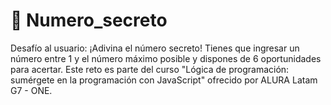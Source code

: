 # 🔢 Numero_secreto

Desafío al usuario: ¡Adivina el número secreto! Tienes que ingresar un número entre 1 y el número máximo posible y dispones de 6 oportunidades para acertar. Este reto es parte del curso "Lógica de programación: sumérgete en la programación con JavaScript" ofrecido por ALURA Latam G7 - ONE.
